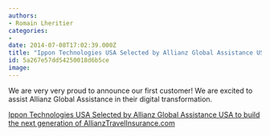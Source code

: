 ```yaml
---
authors:
- Romain Lheritier
categories:
- 
date: 2014-07-08T17:02:39.000Z
title: "Ippon Technologies USA Selected by Allianz Global Assistance USA to build the next generation of AllianzTravelInsurance.com"
id: 5a267e57dd54250018d6b5ce
image: 
---
```


We are very very proud to announce our first customer!
 We are excited to assist Allianz Global Assistance in their digital transformation.

[Ippon Technologies USA Selected by Allianz Global Assistance USA to build the next generation of AllianzTravelInsurance.com](http://www.prlog.org/12346033-ippon-technologies-usa-selected-by-allianz-global-assistance-usa-to-improve-their-website.html "Ippon Technologies USA Selected by Allianz Global Assistance USA to build the next generation of AllianzTravelInsurance.com")
